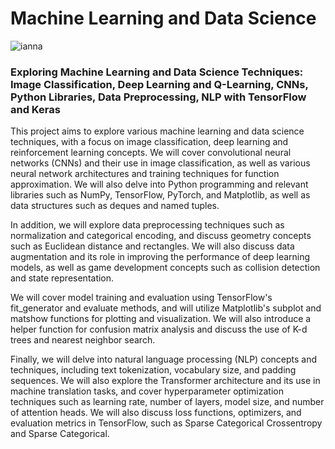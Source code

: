 # Machine Learning and Data Science

![ianna](https://i.imgur.com/vlkpuxW.png)

### Exploring Machine Learning and Data Science Techniques: Image Classification, Deep Learning and Q-Learning, CNNs, Python Libraries, Data Preprocessing, NLP with TensorFlow and Keras

This project aims to explore various machine learning and data science techniques, with a focus on image classification, deep learning and reinforcement learning concepts. We will cover convolutional neural networks (CNNs) and their use in image classification, as well as various neural network architectures and training techniques for function approximation. We will also delve into Python programming and relevant libraries such as NumPy, TensorFlow, PyTorch, and Matplotlib, as well as data structures such as deques and named tuples.

In addition, we will explore data preprocessing techniques such as normalization and categorical encoding, and discuss geometry concepts such as Euclidean distance and rectangles. We will also discuss data augmentation and its role in improving the performance of deep learning models, as well as game development concepts such as collision detection and state representation.

We will cover model training and evaluation using TensorFlow's fit_generator and evaluate methods, and will utilize Matplotlib's subplot and matshow functions for plotting and visualization. We will also introduce a helper function for confusion matrix analysis and discuss the use of K-d trees and nearest neighbor search.

Finally, we will delve into natural language processing (NLP) concepts and techniques, including text tokenization, vocabulary size, and padding sequences. We will also explore the Transformer architecture and its use in machine translation tasks, and cover hyperparameter optimization techniques such as learning rate, number of layers, model size, and number of attention heads. We will also discuss loss functions, optimizers, and evaluation metrics in TensorFlow, such as Sparse Categorical Crossentropy and Sparse Categorical.
